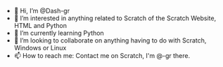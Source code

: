 - 👋 Hi, I’m @Dash-gr
- 👀 I’m interested in anything related to Scratch of the Scratch Website, HTML and Python
- 🌱 I’m currently learning Python
- 💞️ I’m looking to collaborate on anything having to do with Scratch, Windows or Linux
- 📫 How to reach me: Contact me on Scratch, I'm @-gr there.

<!---
JabinVip/JabinVip is a ✨ special ✨ repository because its `README.md` (this file) appears on your GitHub profile.
You can click the Preview link to take a look at your changes.
--->

